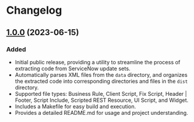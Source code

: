 # Changelog

## [1.0.0](https://github.com/stevengregory/sn-update-set-extractor/releases/tag/v1.0.0) (2023-06-15)

### Added

- Initial public release, providing a utility to streamline the process of extracting code from ServiceNow update sets.
- Automatically parses XML files from the `data` directory, and organizes the extracted code into corresponding directories and files in the `dist` directory.
- Supported file types: Business Rule, Client Script, Fix Script, Header | Footer, Script Include, Scripted REST Resource, UI Script, and Widget.
- Includes a Makefile for easy build and execution.
- Provides a detailed README.md for usage and project understanding.
